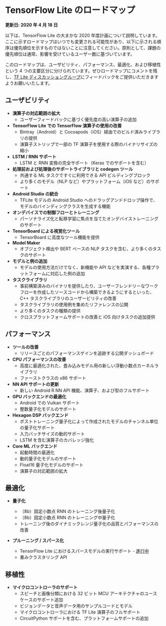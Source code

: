 # TensorFlow Lite のロードマップ

**更新日: 2020 年 4 月 18 日**

以下は、TensorFlow Lite の大まかな 2020 年度計画について説明しています。ここに示すロードマップはいつでも変更される可能性があり、以下に示される順序は優先順位を示すものではないことに注意してください。原則として、課題の優先順位は通常、影響を受けているユーザー数に基づいています。

このロードマップは、ユーザビリティ、パフォーマンス、最適化、および移植性という 4 つの主要区分に分けられています。ぜひロードマップにコメントを残し、[TF Lite ディスカッショングループ](https://groups.google.com/a/tensorflow.org/g/tflite)にフィードバックをご提供いただきますようお願いいたします。

## ユーザビリティ

- **演算子の対応範囲の拡大**
    - ユーザーフィードバックに基づく優先度の高い演算子の追加
- **TensorFlow Lite での TensorFlow 演算子の使用の改善**
    - Bintray（Android）と Cocoapods（iOS）経由でのビルド済みライブラリの提供
    - 演算子ストリップで一部の TF 演算子を使用する際のバイナリサイズの縮小
- **LSTM / RNN サポート**
    - LSTM と RNN 変換の完全サポート（Keras でのサポートを含む）
- **処理前および処理後のサポートライブラリと codegen ツール**
    - 共通する ML タスクですぐに利用できる API ビルディングブロック
    - より多くのモデル（NLP など）やプラットフォーム（iOS など）のサポート
- **Android Studio の統合**
    - TFLite モデルの Android Studio へのドラッグアンドドロップ操作で、モデルのバインディングクラスを生成する機能
- **オンデバイスでの制御フローとトレーニング**
    - パーソナライズ化と転移学習に焦点を当てたオンデバイストレーニングのサポート
- **TensorBoard による視覚化ツール**
    - TensorBoard に高度なツール機能を提供
- **Model Maker**
    - オブジェクト検出や BERT ベースの NLP タスクを含む、より多くのタスクのサポート
- **モデルと例の追加**
    - モデルの使用方法だけでなく、新機能や API などを実演する、各種プラットフォームに対応した例の追加
- **タスクライブラリ**
    - 事前構築済みのバイナリを提供したり、ユーザーフレンドリーなワークフローを作成したソースコードから構築できるようにするといった、C++ タスクライブラリのユーザービリティの改善
    - タスクライブラリの使用例を集めたリファレンスの公開
    - より多くのタスクの種類の提供
    - クロスプラットフォームサポートの改善と iOS 向けタスクの追加提供

## パフォーマンス

- **ツールの改善**
    - リリースごとのパフォーマンスゲインを追跡する公開ダッシュボード
- **CPU パフォーマンスの改善**
    - 高度に最適化された、畳み込みモデル用の新しい浮動小数点カーネルライブラリ
    - ファーストクラスの x86 サポート
- **NN API サポートの更新**
    - 新しい Android R NN API 機能、演算子、および型のフルサポート
- **GPU バックエンドの最適化**
    - Android での Vulkan サポート
    - 整数量子化モデルのサポート
- **Hexagon DSP バックエンド**
    - ポストトレーニング量子化によって作成されたモデルのチャンネル単位の量子化サポート
    - 入力バッチサイズの動的サポート
    - LSTM を含む演算子のカバレッジ強化
- **Core ML バックエンド**
    - 起動時間の最適化
    - 動的量子化モデルのサポート
    - Float16 量子化モデルのサポート
    - 演算子の対応範囲の拡大

## 最適化

- **量子化**

    - （8b）固定小数点 RNN のトレーニング後量子化
    - （8b）固定小数点 RNN のトレーニング中量子化
    - トレーニング後のダイナミックレンジ量子化の品質とパフォーマンスの改善

- **プルーニング / スパース化**

    - TensorFlow Lite におけるスパースモデルの実行サポート - [進行中](https://github.com/tensorflow/model-optimization/issues/173)
    - 重みクラスタリング API

## 移植性

- **マイクロコントローラのサポート**
    - スピーチと画像分類における 32 ビット MCU アーキテクチャのユースケースのサポート追加
    - ビジョンデータと音声データ用のサンプルコードとモデル
    - マイクロコントローラにおける TF Lite 演算子のフルサポート
    - CircuitPython サポートを含む、プラットフォームサポートの追加
